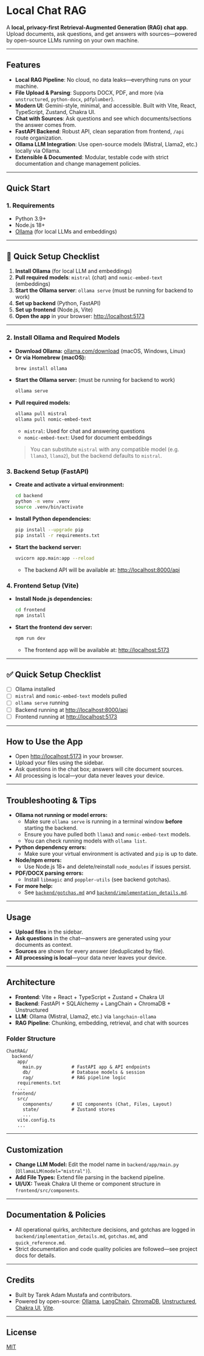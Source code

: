 # Local Chat RAG

A **local, privacy-first Retrieval-Augmented Generation (RAG) chat app**. Upload documents, ask questions, and get answers with sources—powered by open-source LLMs running on your own machine.

---

## Features

- **Local RAG Pipeline**: No cloud, no data leaks—everything runs on your machine.
- **File Upload & Parsing**: Supports DOCX, PDF, and more (via `unstructured`, `python-docx`, `pdfplumber`).
- **Modern UI**: Gemini-style, minimal, and accessible. Built with Vite, React, TypeScript, Zustand, Chakra UI.
- **Chat with Sources**: Ask questions and see which documents/sections the answer comes from.
- **FastAPI Backend**: Robust API, clean separation from frontend, `/api` route organization.
- **Ollama LLM Integration**: Use open-source models (Mistral, Llama2, etc.) locally via Ollama.
- **Extensible & Documented**: Modular, testable code with strict documentation and change management policies.

---

## Quick Start

### 1. **Requirements**
- Python 3.9+
- Node.js 18+
- [Ollama](https://ollama.com/) (for local LLMs and embeddings)

---

## 🚀 Quick Setup Checklist

1. **Install Ollama** (for local LLM and embeddings)
2. **Pull required models**: `mistral` (chat) and `nomic-embed-text` (embeddings)
3. **Start the Ollama server**: `ollama serve` (must be running for backend to work)
4. **Set up backend** (Python, FastAPI)
5. **Set up frontend** (Node.js, Vite)
6. **Open the app** in your browser: [http://localhost:5173](http://localhost:5173)

---

### 2. Install Ollama and Required Models
- **Download Ollama:** [ollama.com/download](https://ollama.com/download) (macOS, Windows, Linux)
- **Or via Homebrew (macOS):**
  ```bash
  brew install ollama
  ```
- **Start the Ollama server:** (must be running for backend to work)
  ```bash
  ollama serve
  ```
- **Pull required models:**
  ```bash
  ollama pull mistral
  ollama pull nomic-embed-text
  ```
  - `mistral`: Used for chat and answering questions
  - `nomic-embed-text`: Used for document embeddings
  > You can substitute `mistral` with any compatible model (e.g. `llama3`, `llama2`), but the backend defaults to `mistral`.

### 3. Backend Setup (FastAPI)
- **Create and activate a virtual environment:**
  ```bash
  cd backend
  python -m venv .venv
  source .venv/bin/activate
  ```
- **Install Python dependencies:**
  ```bash
  pip install --upgrade pip
  pip install -r requirements.txt
  ```
- **Start the backend server:**
  ```bash
  uvicorn app.main:app --reload
  ```
  - The backend API will be available at: [http://localhost:8000/api](http://localhost:8000/api)

### 4. Frontend Setup (Vite)
- **Install Node.js dependencies:**
  ```bash
  cd frontend
  npm install
  ```
- **Start the frontend dev server:**
  ```bash
  npm run dev
  ```
  - The frontend app will be available at: [http://localhost:5173](http://localhost:5173)

---

## ✅ Quick Setup Checklist
- [ ] Ollama installed
- [ ] `mistral` and `nomic-embed-text` models pulled
- [ ] `ollama serve` running
- [ ] Backend running at [http://localhost:8000/api](http://localhost:8000/api)
- [ ] Frontend running at [http://localhost:5173](http://localhost:5173)

---

## How to Use the App
- Open [http://localhost:5173](http://localhost:5173) in your browser.
- Upload your files using the sidebar.
- Ask questions in the chat box; answers will cite document sources.
- All processing is local—your data never leaves your device.

---

## Troubleshooting & Tips
- **Ollama not running or model errors:**
  - Make sure `ollama serve` is running in a terminal window **before** starting the backend.
  - Ensure you have pulled both `llama3` and `nomic-embed-text` models.
  - You can check running models with `ollama list`.
- **Python dependency errors:**
  - Make sure your virtual environment is activated and `pip` is up to date.
- **Node/npm errors:**
  - Use Node.js 18+ and delete/reinstall `node_modules` if issues persist.
- **PDF/DOCX parsing errors:**
  - Install `libmagic` and `poppler-utils` (see backend gotchas).
- **For more help:**
  - See [`backend/gotchas.md`](backend/app/gotchas.md) and [`backend/implementation_details.md`](backend/app/implementation_details.md).

---

## Usage
- **Upload files** in the sidebar.
- **Ask questions** in the chat—answers are generated using your documents as context.
- **Sources** are shown for every answer (deduplicated by file).
- **All processing is local**—your data never leaves your device.

---

## Architecture

- **Frontend**: Vite + React + TypeScript + Zustand + Chakra UI
- **Backend**: FastAPI + SQLAlchemy + LangChain + ChromaDB + Unstructured
- **LLM**: Ollama (Mistral, Llama2, etc.) via `langchain-ollama`
- **RAG Pipeline**: Chunking, embedding, retrieval, and chat with sources

### Folder Structure
```
ChatRAG/
  backend/
    app/
      main.py           # FastAPI app & API endpoints
      db/               # Database models & session
      rag/              # RAG pipeline logic
    requirements.txt
    ...
  frontend/
    src/
      components/       # UI components (Chat, Files, Layout)
      state/            # Zustand stores
      ...
    vite.config.ts
    ...
```

---

## Customization
- **Change LLM Model:** Edit the model name in `backend/app/main.py` (`OllamaLLM(model="mistral")`).
- **Add File Types:** Extend file parsing in the backend pipeline.
- **UI/UX:** Tweak Chakra UI theme or component structure in `frontend/src/components`.

---

## Documentation & Policies
- All operational quirks, architecture decisions, and gotchas are logged in `backend/implementation_details.md`, `gotchas.md`, and `quick_reference.md`.
- Strict documentation and code quality policies are followed—see project docs for details.

---

## Credits
- Built by Tarek Adam Mustafa and contributors.
- Powered by open-source: [Ollama](https://ollama.com/), [LangChain](https://github.com/langchain-ai/langchain), [ChromaDB](https://www.trychroma.com/), [Unstructured](https://unstructured.io/), [Chakra UI](https://chakra-ui.com/), [Vite](https://vitejs.dev/).

---

## License
[MIT](LICENSE)
